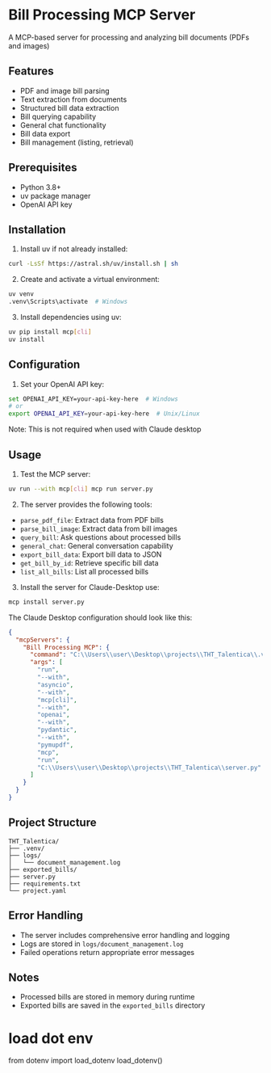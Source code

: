 # Bill Processing MCP Server

A MCP-based server for processing and analyzing bill documents (PDFs and images)

## Features

- PDF and image bill parsing
- Text extraction from documents
- Structured bill data extraction
- Bill querying capability
- General chat functionality
- Bill data export
- Bill management (listing, retrieval)

## Prerequisites

- Python 3.8+
- uv package manager
- OpenAI API key

## Installation

1. Install uv if not already installed:
```bash
curl -LsSf https://astral.sh/uv/install.sh | sh
```

2. Create and activate a virtual environment:
```bash
uv venv
.venv\Scripts\activate  # Windows
```

3. Install dependencies using uv:
```bash
uv pip install mcp[cli]
uv install
```

## Configuration

1. Set your OpenAI API key:
```bash
set OPENAI_API_KEY=your-api-key-here  # Windows
# or
export OPENAI_API_KEY=your-api-key-here  # Unix/Linux
```
Note: This is not required when used with Claude desktop

## Usage

1. Test the MCP server:
```bash
uv run --with mcp[cli] mcp run server.py
```

2. The server provides the following tools:

- `parse_pdf_file`: Extract data from PDF bills
- `parse_bill_image`: Extract data from bill images
- `query_bill`: Ask questions about processed bills
- `general_chat`: General conversation capability
- `export_bill_data`: Export bill data to JSON
- `get_bill_by_id`: Retrieve specific bill data
- `list_all_bills`: List all processed bills

3. Install the server for Claude-Desktop use:
```bash
mcp install server.py
```

The Claude Desktop configuration should look like this:

```json
{
  "mcpServers": {
    "Bill Processing MCP": {
      "command": "C:\\Users\\user\\Desktop\\projects\\THT_Talentica\\.venv\\Scripts\\uv.exe",
      "args": [
        "run",
        "--with",
        "asyncio",
        "--with",
        "mcp[cli]",
        "--with",
        "openai",
        "--with",
        "pydantic",
        "--with",
        "pymupdf",
        "mcp",
        "run",
        "C:\\Users\\user\\Desktop\\projects\\THT_Talentica\\server.py"
      ]
    }
  }
}
```

## Project Structure

```
THT_Talentica/
├── .venv/
├── logs/
│   └── document_management.log
├── exported_bills/
├── server.py
├── requirements.txt
└── project.yaml
```

## Error Handling

- The server includes comprehensive error handling and logging
- Logs are stored in `logs/document_management.log`
- Failed operations return appropriate error messages

## Notes

- Processed bills are stored in memory during runtime
- Exported bills are saved in the `exported_bills` directory

# load dot env
from dotenv import load_dotenv
load_dotenv()